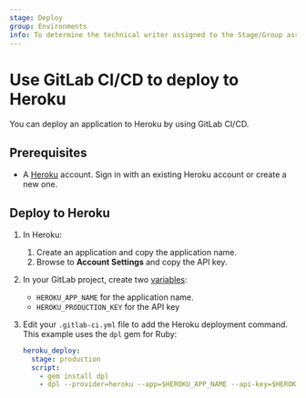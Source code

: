 ```yaml
---
stage: Deploy
group: Environments
info: To determine the technical writer assigned to the Stage/Group associated with this page, see https://about.gitlab.com/handbook/product/ux/technical-writing/#assignments
---
```


# Use GitLab CI/CD to deploy to Heroku

You can deploy an application to Heroku by using GitLab CI/CD.

## Prerequisites

- A [Heroku](https://id.heroku.com/login) account.
  Sign in with an existing Heroku account or create a new one.

## Deploy to Heroku

1. In Heroku:
   1. Create an application and copy the application name.
   1. Browse to **Account Settings** and copy the API key.
1. In your GitLab project, create two [variables](../../ci/variables/index.md):
   - `HEROKU_APP_NAME` for the application name.
   - `HEROKU_PRODUCTION_KEY` for the API key
1. Edit your `.gitlab-ci.yml` file to add the Heroku deployment command. This example uses the `dpl` gem for Ruby:

   ```yaml
   heroku_deploy:
     stage: production
     script:
       - gem install dpl
       - dpl --provider=heroku --app=$HEROKU_APP_NAME --api-key=$HEROKU_PRODUCTION_KEY
   ```
